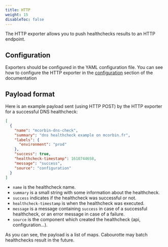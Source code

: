 ```yaml
---
title: HTTP
weight: 15
disableToc: false
---
```


The HTTP exporter allows you to push healthchecks results to an HTTP endpoint.

## Configuration

Exporters should be configured in the YAML configuration file. You can see how to configure the HTTP exporter in the [configuration](/installation/configuration/) section of the documentation

## Payload format

Here is an example payload sent (using HTTP POST) by the HTTP exporter for a successful DNS healthcheck:

```json
[
  {
    "name": "mcorbin-dns-check",
    "summary": "dns healthcheck example on mcorbin.fr",
    "labels": {
      "environment": "prod"
    },
    "success": true,
    "healthcheck-timestamp": 1610744658,
    "message": "success",
    "source": "configuration"
  }
]
```

- `name` is the healthcheck name.
- `summary` is a small string with some information about the healthcheck.
- `success` indicates if the healthcheck was successful or not.
- `healthcheck-timestamp` is when the healthcheck was executed.
- `message` is a message containing `success` in case of a successful healthcheck, or an error message in case of a failure.
- `source` is the component which created the healthcheck (api, configuration...).

As you can see, the payload is a list of maps. Cabourotte may batch healthchecks result in the future.
